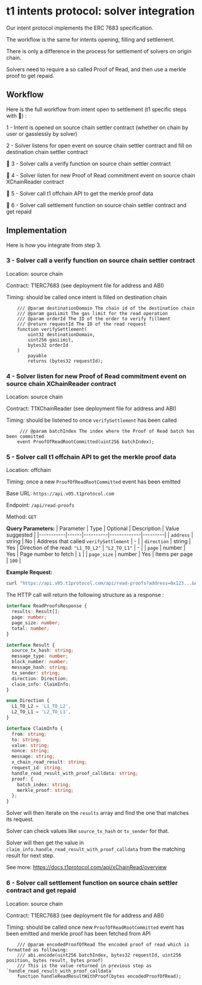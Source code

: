 # t1 intents protocol: solver integration

Our intent protocol implements the ERC 7683 specification.

The workflow is the same for intents opening, filling and settlement.


There is only a difference in the process for settlement of solvers on origin chain.

Solvers need to require a so called Proof of Read, and then use a merkle proof to get repaid.

## Workflow

Here is the full workflow from intent open to settlement (t1 specific steps with 🔴) :

1 - Intent is opened on source chain settler contract (whether on chain by user or gasslessly by solver)

2 - Solver listens for open event on source chain settler contract and fill on destination chain settler contract

🔴 3 - Solver calls a verify function on source chain settler contract

🔴 4 - Solver listen for new Proof of Read commitment event on source chain XChainReader contract

🔴 5 - Solver call t1 offchain API to get the merkle proof data

🔴 6 - Solver call settlement function on source chain settler contract and get repaid

## Implementation

Here is how you integrate from step 3.

### 3 - Solver call a verify function on source chain settler contract

Location: source chain

Contract: T1ERC7683 (see deployment file for address and ABI)

Timing: should be called once intent is filled on destination chain

```solidity
    /// @param destinationDomain The chain id of the destination chain
    /// @param gasLimit The gas limit for the read operation
    /// @param orderId The ID of the order to verify fillment
    /// @return requestId The ID of the read request
    function verifySettlement(
        uint32 destinationDomain,
        uint256 gasLimit,
        bytes32 orderId
    )
        payable
        returns (bytes32 requestId);
```

### 4 - Solver listen for new Proof of Read commitment event on source chain XChainReader contract

Location: source chain

Contract: T1XChainReader (see deployment file for address and ABI)

Timing: should be listened to once `verifySettlement` has been called

```solidity
     /// @param batchIndex The index where the Proof of Read batch has been committed
    event ProofOfReadRootCommitted(uint256 batchIndex);
```

### 5 - Solver call t1 offchain API to get the merkle proof data

Location: offchain

Timing: once a new `ProofOfReadRootCommitted` event has been emitted

Base URL: `https://api.v05.t1protocol.com`

Endpoint: `/api/read-proofs`

Method: `GET`

**Query Parameters:**
| Parameter | Type | Optional | Description | Value suggested |
|-----------|------|----------|-------------|---------|
| `address` | string | No | Address that called `verifySettlement` | - |
| `direction` | string | Yes | Direction of the read: `"L1_TO_L2"` \| `"L2_TO_L1"` | - |
| `page` | number | Yes | Page number to fetch | `1` |
| `page_size` | number | Yes | Items per page | `100` |

**Example Request:**
```bash
curl "https://api.v05.t1protocol.com/api/read-proofs?address=0x123...&direction=L1_TO_L2&page=1&page_size=100"
```

The HTTP call will return the following structure as a response :

```typescript
interface ReadProofsResponse {
  results: Result[];
  page: number;
  page_size: number;
  total: number;
}

interface Result {
  source_tx_hash: string;
  message_type: number;
  block_number: number;
  message_hash: string;
  tx_sender: string;
  direction: Direction;
  claim_info: ClaimInfo;
}

enum Direction {
  L1_TO_L2 = 'L1_TO_L2',
  L2_TO_L1 = 'L2_TO_L1',
}

interface ClaimInfo {
  from: string;
  to: string;
  value: string;
  nonce: string;
  message: string;
  x_chain_read_result: string;
  request_id: string;
  handle_read_result_with_proof_calldata: string;
  proof: {
    batch_index: string;
    merkle_proof: string;
  };
}

```

Solver will then iterate on the `results` array and find the one that matches its request.

Solver can check values like `source_tx_hash` or `tx_sender` for that.

Solver will then get the value in `claim_info.handle_read_result_with_proof_calldata` from the matching result for next step.

See more: https://docs.t1protocol.com/api/xChainRead/overview

### 6 - Solver call settlement function on source chain settler contract and get repaid

Location: source chain

Contract: T1ERC7683 (see deployment file for address and ABI)

Timing: should be called once new `ProofOfReadRootCommitted` event has been emitted and merkle proof has been fetched from API

```solidity
    /// @param encodedProofOfRead The encoded proof of read which is formatted as following:
    /// abi.encode(uint256 batchIndex, bytes32 requestId, uint256 position, bytes result, bytes proof)
    /// This is the value returned in previous step as `handle_read_result_with_proof_calldata`
    function handleReadResultWithProof(bytes encodedProofOfRead);
```

